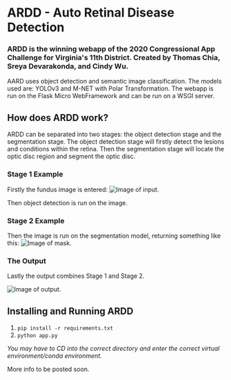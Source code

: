 <h1> ARDD
  - Auto Retinal Disease Detection </h1>

<h3> ARDD is the winning webapp of the 2020 Congressional App Challenge for Virginia's 11th District. Created by Thomas Chia, Sreya Devarakonda, and Cindy Wu. </h3>

AARD uses object detection and semantic image classification. The models used are: YOLOv3 and M-NET with Polar Transformation. The webapp is run on the Flask Micro WebFramework and can be run on a WSGI server. 

<h2> How does ARDD work? </h2>

ARDD can be separated into two stages: the object detection stage and the segmentation stage. The object detection stage will firstly detect the lesions and conditions within the retina. Then the segmentation stage will locate the optic disc region and segment the optic disc.

<h3> Stage 1 Example </h3>

Firstly the fundus image is entered:
![Image of input.](https://github.com/IdeaKing/aard/blob/main/uploads/original/5999712.jpg)

Then object detection is run on the image.

<h3> Stage 2 Example </h3>

Then the image is run on the segmentation model, returning something like this:
![Image of mask.](https://github.com/IdeaKing/aard/blob/main/uploads/masks/mask_5999712.jpg)

<h3> The Output </h3>

Lastly the output combines Stage 1 and Stage 2.

![Image of output.](https://github.com/IdeaKing/aard/blob/main/uploads/output/5999712.jpg)

<h2> Installing and Running ARDD </h2>

1. ` pip install -r requirements.txt `
2. ` python app.py `

*You may have to CD into the correct directory and enter the correct virtual environment/conda environment.*


More info to be posted soon.
